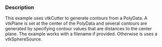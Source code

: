 ### Description
This example uses vtkCutter to generate contours from a PolyData. A vtkPlane is set at the center of the PolyData and several contours are generated by specifying contour values that are distances to the center plane. The example works with a filename if provided. Otherwise is uses a vtkSphereSource.
